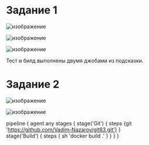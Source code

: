 # Задание 1

![изображение](https://user-images.githubusercontent.com/107613708/211808320-984ed101-a6bf-4cce-8ca9-c816e05a0856.png)

![изображение](https://user-images.githubusercontent.com/107613708/211808658-121098f8-229d-459d-a7b8-54bc3acae484.png)

![изображение](https://user-images.githubusercontent.com/107613708/211808795-00b93b4f-e145-43d0-8411-ba7dfc8b9a5a.png)

Тест и билд выполнены двумя джобами из подсказки.

# Задание 2

![изображение](https://user-images.githubusercontent.com/107613708/211819879-c00de6cf-f238-4d88-a9b7-97cee705c661.png)

![изображение](https://user-images.githubusercontent.com/107613708/211819949-7fa9ec49-46d5-45a5-8458-931544344619.png)

pipeline {
    agent any
    stages {
        stage('Git') {
            steps {git 'https://github.com/Vadim-Nazarov/git83.git'}
        }    
        stage('Build') {
            steps {
                sh 'docker build  .'
            }
        }
    }
}




